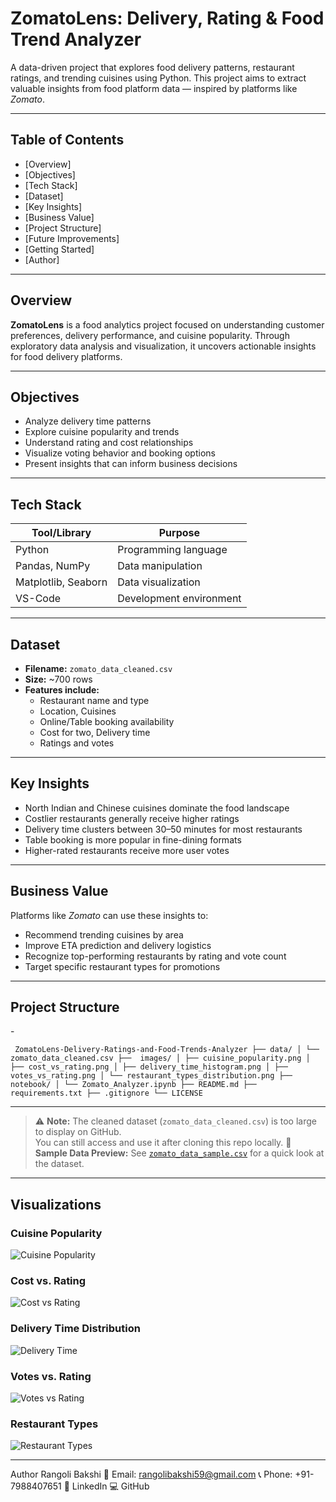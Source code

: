 #  ZomatoLens: Delivery, Rating & Food Trend Analyzer

A data-driven project that explores food delivery patterns, restaurant ratings, and trending cuisines using Python. This project aims to extract valuable insights from food platform data — inspired by platforms like *Zomato*.

---

##  Table of Contents

- [Overview]
- [Objectives]
- [Tech Stack]
- [Dataset]
- [Key Insights]
- [Business Value]
- [Project Structure]
- [Future Improvements]
- [Getting Started]
- [Author]

---

##  Overview

**ZomatoLens** is a food analytics project focused on understanding customer preferences, delivery performance, and cuisine popularity. Through exploratory data analysis and visualization, it uncovers actionable insights for food delivery platforms.

---

##  Objectives

- Analyze delivery time patterns  
- Explore cuisine popularity and trends  
- Understand rating and cost relationships  
- Visualize voting behavior and booking options  
- Present insights that can inform business decisions  

---

##  Tech Stack

| Tool/Library        | Purpose                 |
|---------------------|-------------------------|
| Python              | Programming language    |
| Pandas, NumPy       | Data manipulation       |
| Matplotlib, Seaborn | Data visualization      |
| VS-Code             | Development environment |

---

##  Dataset

- **Filename:** `zomato_data_cleaned.csv`  
- **Size:** ~700 rows  
- **Features include:**  
  - Restaurant name and type  
  - Location, Cuisines  
  - Online/Table booking availability  
  - Cost for two, Delivery time  
  - Ratings and votes

---

##  Key Insights

- North Indian and Chinese cuisines dominate the food landscape  
- Costlier restaurants generally receive higher ratings  
- Delivery time clusters between 30–50 minutes for most restaurants  
- Table booking is more popular in fine-dining formats  
- Higher-rated restaurants receive more user votes

---

##  Business Value

Platforms like *Zomato* can use these insights to:

- Recommend trending cuisines by area  
- Improve ETA prediction and delivery logistics  
- Recognize top-performing restaurants by rating and vote count  
- Target specific restaurant types for promotions  

---


## Project Structure


 -<pre> ```  ZomatoLens-Delivery-Ratings-and-Food-Trends-Analyzer ├── data/ │ └── zomato_data_cleaned.csv ├──  images/ │ ├── cuisine_popularity.png │ ├── cost_vs_rating.png │ ├── delivery_time_histogram.png │ ├── votes_vs_rating.png
 │ └── restaurant_types_distribution.png ├──  notebook/ │ └── Zomato_Analyzer.ipynb ├── README.md ├── requirements.txt ├── .gitignore └── LICENSE ``` </pre>


 ---
 > ⚠️ **Note:** The cleaned dataset (`zomato_data_cleaned.csv`) is too large to display on GitHub.  
> You can still access and use it after cloning this repo locally.
📁 **Sample Data Preview:** See [`zomato_data_sample.csv`](dataset/zomato_data_sample.csv) for a quick look at the dataset.


---
##  Visualizations

###  Cuisine Popularity
![Cuisine Popularity](plots/cuisine_popularity.png)

###  Cost vs. Rating
![Cost vs Rating](plots/cost_vs_rating.png)

###  Delivery Time Distribution
![Delivery Time](plots/delivery_time_hist.png)

###  Votes vs. Rating
![Votes vs Rating](plots/votes_vs_rating.png)

###  Restaurant Types
![Restaurant Types](plots/restaurant_types.png)



---
 Author
Rangoli Bakshi
📧 Email: rangolibakshi59@gmail.com
📞 Phone: +91-7988407651
🔗 LinkedIn
💻 GitHub




